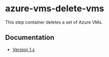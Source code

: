 # azure-vms-delete-vms

This step container deletes a set of Azure VMs.

## Documentation

* [Version 1.x](docs/v1.md)
